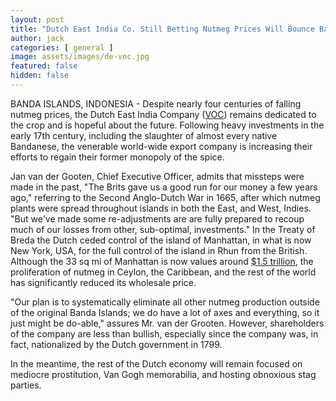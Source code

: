 ```yaml
---
layout: post
title: "Dutch East India Co. Still Betting Nutmeg Prices Will Bounce Back"
author: jack
categories: [ general ]
image: assets/images/de-voc.jpg
featured: false
hidden: false
---
```


BANDA ISLANDS, INDONESIA - Despite nearly four centuries of falling nutmeg prices, the Dutch East India Company ([VOC](https://www.thoughtco.com/the-dutch-east-india-company-1434566)) remains dedicated to the crop and is hopeful about the future. Following heavy investments in the early 17th century, including the slaughter of almost every native Bandanese, the venerable world-wide export company is increasing their efforts to regain their former monopoly of the spice. 

Jan van der Gooten, Chief Executive Officer, admits that missteps were made in the past, "The Brits gave us a good run for our money a few years ago," referring to the Second Anglo-Dutch War in 1665, after which nutmeg plants were spread throughout islands in both the East, and West, Indies. "But we've made some re-adjustments are are fully prepared to recoup much of our losses from other, sub-optimal, investments." In the Treaty of Breda the Dutch ceded control of the island of Manhattan, in what is now New York, USA, for the full control of the island in Rhun from the British. Although the 33 sq mi of Manhattan is now values around [$1.5 trillion](https://www.vox.com/2016/1/6/10719304/manhattan-land-value), the proliferation of nutmeg in Ceylon, the Caribbean, and the rest of the world has significantly reduced its wholesale price.

"Our plan is to systematically eliminate all other nutmeg production outside of the original Banda Islands; we do have a lot of axes and everything, so it just might be do-able," assures Mr. van der Grooten. However, shareholders of the company are less than bullish, especially since the company was, in fact, nationalized by the Dutch government in 1799.

In the meantime, the rest of the Dutch economy will remain focused on mediocre prostitution, Van Gogh memorabilia, and hosting obnoxious stag parties.